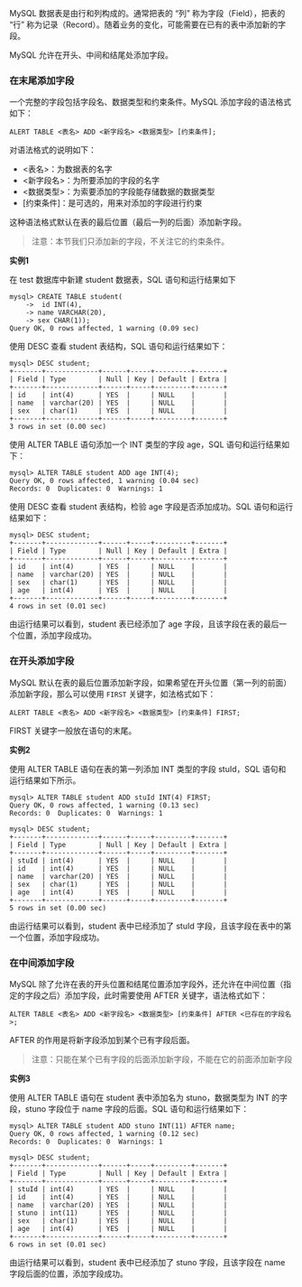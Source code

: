 MySQL 数据表是由行和列构成的。通常把表的 “列” 称为字段（Field），把表的 “行” 称为记录（Record）。随着业务的变化，可能需要在已有的表中添加新的字段。

MySQL 允许在开头、中间和结尾处添加字段。

### 在末尾添加字段

一个完整的字段包括字段名、数据类型和约束条件。MySQL 添加字段的语法格式如下：

```mysql
ALERT TABLE <表名> ADD <新字段名> <数据类型> [约束条件];
```

对语法格式的说明如下：

- <表名>：为数据表的名字
- <新字段名>：为所要添加的字段的名字
- <数据类型>：为索要添加的字段能存储数据的数据类型
- [约束条件]：是可选的，用来对添加的字段进行约束

这种语法格式默认在表的最后位置（最后一列的后面）添加新字段。

> 注意：本节我们只添加新的字段，不关注它的约束条件。

**实例1**

在 test 数据库中新建 student 数据表，SQL 语句和运行结果如下

```mysql
mysql> CREATE TABLE student(
    ->  id INT(4),
    -> name VARCHAR(20),
    -> sex CHAR(1));
Query OK, 0 rows affected, 1 warning (0.09 sec)
```

使用 DESC 查看 student 表结构，SQL 语句和运行结果如下：

```mysql
mysql> DESC student;
+-------+-------------+------+-----+---------+-------+
| Field | Type        | Null | Key | Default | Extra |
+-------+-------------+------+-----+---------+-------+
| id    | int(4)      | YES  |     | NULL    |       |
| name  | varchar(20) | YES  |     | NULL    |       |
| sex   | char(1)     | YES  |     | NULL    |       |
+-------+-------------+------+-----+---------+-------+
3 rows in set (0.00 sec)
```

使用 ALTER TABLE 语句添加一个 INT 类型的字段 age，SQL 语句和运行结果如下：

```mysql
mysql> ALTER TABLE student ADD age INT(4);
Query OK, 0 rows affected, 1 warning (0.04 sec)
Records: 0  Duplicates: 0  Warnings: 1
```

使用 DESC 查看 student 表结构，检验 age 字段是否添加成功。SQL 语句和运行结果如下：

```mysql
mysql> DESC student;
+-------+-------------+------+-----+---------+-------+
| Field | Type        | Null | Key | Default | Extra |
+-------+-------------+------+-----+---------+-------+
| id    | int(4)      | YES  |     | NULL    |       |
| name  | varchar(20) | YES  |     | NULL    |       |
| sex   | char(1)     | YES  |     | NULL    |       |
| age   | int(4)      | YES  |     | NULL    |       |
+-------+-------------+------+-----+---------+-------+
4 rows in set (0.01 sec)
```

由运行结果可以看到，student 表已经添加了 age 字段，且该字段在表的最后一个位置，添加字段成功。

### 在开头添加字段

MySQL 默认在表的最后位置添加新字段，如果希望在开头位置（第一列的前面）添加新字段，那么可以使用 `FIRST` 关键字，如法格式如下：

```MYSQL
ALERT TABLE <表名> ADD <新字段名> <数据类型> [约束条件] FIRST;
```

FIRST 关键字一般放在语句的末尾。

**实例2**

使用 ALTER TABLE 语句在表的第一列添加 INT 类型的字段 stuId，SQL 语句和运行结果如下所示。

```mysql
mysql> ALTER TABLE student ADD stuId INT(4) FIRST;
Query OK, 0 rows affected, 1 warning (0.13 sec)
Records: 0  Duplicates: 0  Warnings: 1

mysql> DESC student;
+-------+-------------+------+-----+---------+-------+
| Field | Type        | Null | Key | Default | Extra |
+-------+-------------+------+-----+---------+-------+
| stuId | int(4)      | YES  |     | NULL    |       |
| id    | int(4)      | YES  |     | NULL    |       |
| name  | varchar(20) | YES  |     | NULL    |       |
| sex   | char(1)     | YES  |     | NULL    |       |
| age   | int(4)      | YES  |     | NULL    |       |
+-------+-------------+------+-----+---------+-------+
5 rows in set (0.00 sec)
```

由运行结果可以看到，student 表中已经添加了 stuId 字段，且该字段在表中的第一个位置，添加字段成功。

### 在中间添加字段

MySQL 除了允许在表的开头位置和结尾位置添加字段外，还允许在中间位置（指定的字段之后）添加字段，此时需要使用 AFTER 关键字，语法格式如下：

```mysql
ALTER TABLE <表名> ADD <新字段名> <数据类型> [约束条件] AFTER <已存在的字段名>;
```

AFTER 的作用是将新字段添加到某个已有字段后面。

> 注意：只能在某个已有字段的后面添加新字段，不能在它的前面添加新字段

**实例3**

使用 ALTER TABLE 语句在 student 表中添加名为 stuno，数据类型为 INT 的字段，stuno 字段位于 name 字段的后面。SQL 语句和运行结果如下：

```mysql
mysql> ALTER TABLE student ADD stuno INT(11) AFTER name;
Query OK, 0 rows affected, 1 warning (0.12 sec)
Records: 0  Duplicates: 0  Warnings: 1

mysql> DESC student;
+-------+-------------+------+-----+---------+-------+
| Field | Type        | Null | Key | Default | Extra |
+-------+-------------+------+-----+---------+-------+
| stuId | int(4)      | YES  |     | NULL    |       |
| id    | int(4)      | YES  |     | NULL    |       |
| name  | varchar(20) | YES  |     | NULL    |       |
| stuno | int(11)     | YES  |     | NULL    |       |
| sex   | char(1)     | YES  |     | NULL    |       |
| age   | int(4)      | YES  |     | NULL    |       |
+-------+-------------+------+-----+---------+-------+
6 rows in set (0.01 sec)
```

由运行结果可以看到，student 表中已经添加了 stuno 字段，且该字段在 name 字段后面的位置，添加字段成功。





